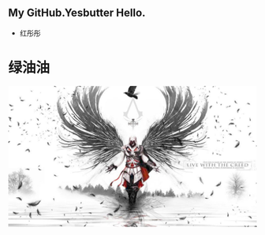 ## My GitHub.Yesbutter Hello.
- 红彤彤
# 绿油油 #

![](https://github.com/yesbutter/-/blob/master/刺客信条.jpg)
